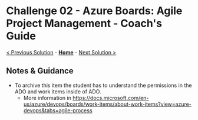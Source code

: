 # Challenge 02 - Azure Boards: Agile Project Management - Coach's Guide 

[< Previous Solution](./Solution-01.md) - **[Home](./README.md)** - [Next Solution >](./Solution-03.md)

## Notes & Guidance

- To archive this item the student has to understand the permissions in the ADO and work items inside of ADO.
  - More information in https://docs.microsoft.com/en-us/azure/devops/boards/work-items/about-work-items?view=azure-devops&tabs=agile-process
